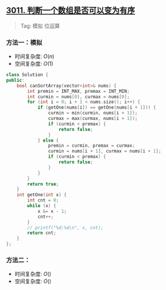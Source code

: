 ## [3011. 判断一个数组是否可以变为有序](https://leetcode.cn/problems/find-if-array-can-be-sorted/description)

> Tag: 模拟 位运算

### 方法一：模拟
* 时间复杂度: ${O(n)}$
* 空间复杂度: ${O(1)}$
```cpp
class Solution {
public:
    bool canSortArray(vector<int>& nums) {
        int premin = INT_MAX, premax = INT_MIN;
        int curmin = nums[0], curmax = nums[0];
        for (int i = 0; i + 1 < nums.size(); i++) {
            if (getOne(nums[i]) == getOne(nums[i + 1])) {
                curmin = min(curmin, nums[i + 1]);
                curmax = max(curmax, nums[i + 1]);
                if (curmin < premax) {
                    return false;
                }
            } else {
                premin = curmin, premax = curmax;
                curmin = nums[i + 1], curmax = nums[i + 1];
                if (curmin < premax) {
                    return false;
                }
            }
        }
        return true;
    }
    int getOne(int x) {
        int cnt = 0;
        while (x) {
            x &= x - 1;
            cnt++;
        }
        // printf("%d:%d\n", x, cnt);
        return cnt;
    }
};
```

### 方法二：
* 时间复杂度: ${O()}$
* 空间复杂度: ${O()}$
```cpp

```